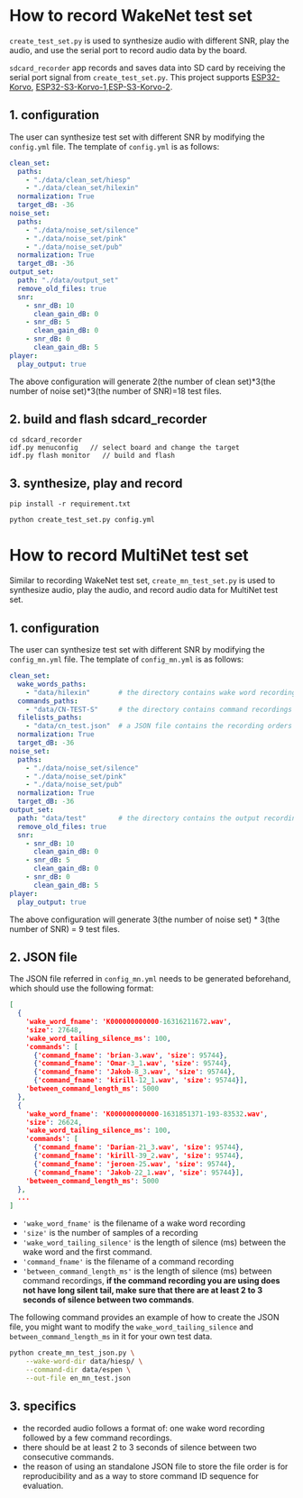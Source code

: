 # How to record WakeNet test set
`create_test_set.py` is used to synthesize audio with different SNR, play the audio, and use the serial port to record audio data by the board.

`sdcard_recorder` app records and saves data into SD card by receiving the serial port signal from `create_test_set.py`. This project supports [ESP32-Korvo](https://github.com/espressif/esp-skainet/blob/master/docs/en/hw-reference/esp32/user-guide-esp32-korvo-v1.1.md), [ESP32-S3-Korvo-1](https://github.com/espressif/esp-skainet/blob/master/docs/en/hw-reference/esp32s3/user-guide-korvo-1.md),[ESP-S3-Korvo-2](https://docs.espressif.com/projects/esp-adf/en/latest/get-started/user-guide-esp32-s3-korvo-2.html).

## 1. configuration
The user can synthesize test set with different SNR by modifying the `config.yml` file. The template of `config.yml` is as follows:

```yml
clean_set:
  paths:
    - "./data/clean_set/hiesp"
    - "./data/clean_set/hilexin"
  normalization: True
  target_dB: -36
noise_set:
  paths:
    - "./data/noise_set/silence"
    - "./data/noise_set/pink"
    - "./data/noise_set/pub"
  normalization: True
  target_dB: -36
output_set:
  path: "./data/output_set"
  remove_old_files: true
  snr:
    - snr_dB: 10
      clean_gain_dB: 0
    - snr_dB: 5
      clean_gain_dB: 0
    - snr_dB: 0
      clean_gain_dB: 5
player:
  play_output: true

```
The above configuration will generate 2(the number of clean set)*3(the number of noise set)*3(the number of SNR)=18 test files.

## 2. build and flash sdcard_recorder

```
cd sdcard_recorder
idf.py menuconfig   // select board and change the target
idf.py flash monitor   // build and flash
```

## 3. synthesize, play and record

```
pip install -r requirement.txt

python create_test_set.py config.yml
```


# How to record MultiNet test set
Similar to recording WakeNet test set, `create_mn_test_set.py` is used to synthesize audio, play the audio, and record audio data for MultiNet test set.

## 1. configuration
The user can synthesize test set with different SNR by modifying the `config_mn.yml` file. The template of `config_mn.yml` is as follows:

```yml
clean_set:
  wake_words_paths:
    - "data/hilexin"       # the directory contains wake word recordings
  commands_paths:
    - "data/CN-TEST-S"     # the directory contains command recordings
  filelists_paths:
    - "data/cn_test.json"  # a JSON file contains the recording orders
  normalization: True
  target_dB: -36
noise_set:
  paths:
    - "./data/noise_set/silence"
    - "./data/noise_set/pink"
    - "./data/noise_set/pub"
  normalization: True
  target_dB: -36
output_set:
  path: "data/test"        # the directory contains the output recordings
  remove_old_files: true
  snr:
    - snr_dB: 10
      clean_gain_dB: 0
    - snr_dB: 5
      clean_gain_dB: 0
    - snr_dB: 0
      clean_gain_dB: 5
player:
  play_output: true

```
The above configuration will generate 3(the number of noise set) * 3(the number of SNR) = 9 test files.

## 2. JSON file
The JSON file referred in `config_mn.yml` needs to be generated beforehand, which should use the following format:
```json
[
  {
    'wake_word_fname': 'K000000000000-16316211672.wav',
    'size': 27648,
    'wake_word_tailing_silence_ms': 100,
    'commands': [
      {'command_fname': 'brian-3.wav', 'size': 95744},
      {'command_fname': 'Omar-3_1.wav', 'size': 95744},
      {'command_fname': 'Jakob-8_3.wav', 'size': 95744},
      {'command_fname': 'kirill-12_1.wav', 'size': 95744}],
    'between_command_length_ms': 5000
  },
  {
    'wake_word_fname': 'K000000000000-1631851371-193-83532.wav',
    'size': 26624,
    'wake_word_tailing_silence_ms': 100,
    'commands': [
      {'command_fname': 'Darian-21_3.wav', 'size': 95744},
      {'command_fname': 'kirill-39_2.wav', 'size': 95744},
      {'command_fname': 'jeroen-25.wav', 'size': 95744},
      {'command_fname': 'Jakob-22_1.wav', 'size': 95744}],
    'between_command_length_ms': 5000
  },
  ...
]
```
- `'wake_word_fname'` is the filename of a wake word recording
- `'size'` is the number of samples of a recording
- `'wake_word_tailing_silence'` is the length of silence (ms) between the wake word and the first command.
- `'command_fname'` is the filename of a command recording
- `'between_command_length_ms'` is the length of silence (ms) between command recordings, **if the command recording you are using does not have long silent tail, make sure that there are at least 2 to 3 seconds of silence between two commands**.

The following command provides an example of how to create the JSON file, you might want to modify the `wake_word_tailing_silence` and `between_command_length_ms` in it for your own test data.

```sh
python create_mn_test_json.py \
    --wake-word-dir data/hiesp/ \
    --command-dir data/espen \
    --out-file en_mn_test.json
```
## 3. specifics

- the recorded audio follows a format of: one wake word recording followed by a few command recordings.
- there should be at least 2 to 3 seconds of silence between two consecutive commands.
- the reason of using an standalone JSON file to store the file order is for reproducibility and as a way to store command ID sequence for evaluation.


